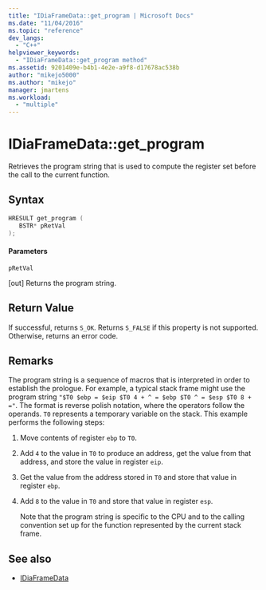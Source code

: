 ```yaml
---
title: "IDiaFrameData::get_program | Microsoft Docs"
ms.date: "11/04/2016"
ms.topic: "reference"
dev_langs:
  - "C++"
helpviewer_keywords:
  - "IDiaFrameData::get_program method"
ms.assetid: 9201409e-b4b1-4e2e-a9f8-d17678ac538b
author: "mikejo5000"
ms.author: "mikejo"
manager: jmartens
ms.workload:
  - "multiple"
---
```

# IDiaFrameData::get_program
Retrieves the program string that is used to compute the register set before the call to the current function.

## Syntax

```C++
HRESULT get_program ( 
   BSTR* pRetVal
);
```

#### Parameters
 `pRetVal`

[out] Returns the program string.

## Return Value
 If successful, returns `S_OK`. Returns `S_FALSE` if this property is not supported. Otherwise, returns an error code.

## Remarks
 The program string is a sequence of macros that is interpreted in order to establish the prologue. For example, a typical stack frame might use the program string `"$T0 $ebp = $eip $T0 4 + ^ = $ebp $T0 ^ = $esp $T0 8 + ="`. The format is reverse polish notation, where the operators follow the operands. `T0` represents a temporary variable on the stack. This example performs the following steps:

1. Move contents of register `ebp` to `T0`.

2. Add `4` to the value in `T0` to produce an address, get the value from that address, and store the value in register `eip`.

3. Get the value from the address stored in `T0` and store that value in register `ebp`.

4. Add `8` to the value in `T0` and store that value in register `esp`.

   Note that the program string is specific to the CPU and to the calling convention set up for the function represented by the current stack frame.

## See also
- [IDiaFrameData](../../debugger/debug-interface-access/idiaframedata.md)